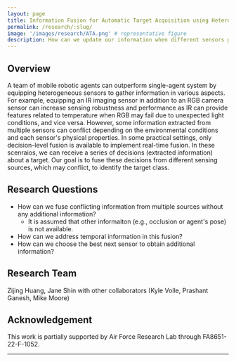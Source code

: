```yaml
---
layout: page
title: Information Fusion for Automatic Target Acquisition using Heterogeneous Sensors
permalink: /research/:slug/
image: '/images/research/ATA.png' # representative figure
description: How can we update our information when different sensors give conflicting information?
---
```


## Overview <!-- Must include -->
A team of mobile robotic agents can outperform single-agent system by equipping heterogeneous sensors to gather information in various aspects. For example, equipping an IR imaging sensor in addition to an RGB camera sensor can increase sensing robustness and performance as IR can provide features related to temperature when RGB may fail due to unexpected light conditions, and vice versa. However, some information extracted from multiple sensors can conflict depending on the environmental conditions and each sensor's physical properties. In some practical settings, only decision-level fusion is available to implement real-time fusion. In these scenraios, we can receive a series of decisions (extracted information) about a target. Our goal is to fuse these decisions from different sensing sources, which may conflict, to identify the target class.

## Research Questions <!-- Remove if not applicable -->
* How can we fuse conflicting information from multiple sources without any additional information?
  * It is assumed that other informaiton (e.g., occlusion or agent's pose) is not available.
* How can we address temporal information in this fusion?
* How can we choose the best next sensor to obtain additional information?

<!-- ## Related Publications
1. Cite publication with IEEE reference style. Then list the links to paper, slides, videos, codes per each item
1. Cite publication with IEEE reference style. Then list the links to paper, slides, videos, codes per each item -->

## Research Team
Zijing Huang, Jane Shin with other collaborators (Kyle Volle, Prashant Ganesh, Mike Moore)

## Acknowledgement <!-- Remove if not applicable -->
This work is partially supported by Air Force Research Lab through FA8651-22-F-1052.

<!-- Include below if you have additional resources to add (e.g. interview videos) -->
***